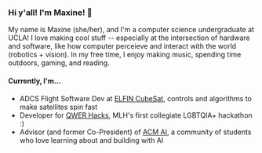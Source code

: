 ### Hi y'all! I'm Maxine! 👋

My name is Maxine (she/her), and I'm a computer science undergraduate at UCLA! I love making cool stuff -- especially at the intersection of hardware and software, like how computer perceieve and interact with the world (robotics + vision). In my free time, I enjoy making music, spending time outdoors, gaming, and reading.

#### Currently, I'm...
  - ADCS Flight Software Dev at [ELFIN CubeSat](https://elfin.igpp.ucla.edu/), controls and algorithms to make satellites spin fast
  - Developer for [QWER Hacks](https://www.qwerhacks.com/), MLH's first collegiate LGBTQIA+ hackathon :)
  - Advisor (and former Co-President) of [ACM AI](https://www.uclaacm.com/), a community of students who love learning about and building with AI 

